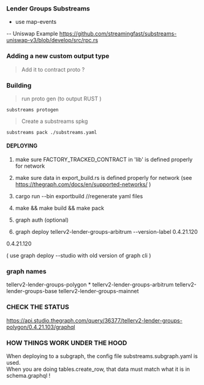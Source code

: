 ### Lender Groups Substreams




- use map-events 


-- Uniswap Example 
https://github.com/streamingfast/substreams-uniswap-v3/blob/develop/src/rpc.rs



### Adding a new custom output type 

> Add it to contract proto ? 





### Building 

> run proto gen (to output RUST ) 


```
substreams protogen 
```



> Create a substreams spkg 

```
substreams pack ./substreams.yaml
```


#### DEPLOYING 



1. make sure FACTORY_TRACKED_CONTRACT in 'lib'  is defined properly for network 
2. make sure data in export_build.rs is defined properly for network (see https://thegraph.com/docs/en/supported-networks/ ) 


3. cargo run --bin exportbuild   //regenerate yaml files 
4. make && make build && make pack 


5. graph auth   (optional) 
6. graph deploy   tellerv2-lender-groups-arbitrum --version-label 0.4.21.120
 
 0.4.21.120 


(  use graph deploy --studio    with old version of graph cli ) 


### graph names 

tellerv2-lender-groups-polygon  *
tellerv2-lender-groups-arbitrum 
tellerv2-lender-groups-base 
tellerv2-lender-groups-mainnet 






 ### CHECK THE STATUS 

 https://api.studio.thegraph.com/query/36377/tellerv2-lender-groups-polygon/0.4.21.103/graphql





 ### HOW THINGS WORK UNDER THE HOOD

 When deploying to a subgraph, the config file  substreams.subgraph.yaml is used.  
 When you are doing tables.create_row,  that data must match what it is in  schema.graphql ! 